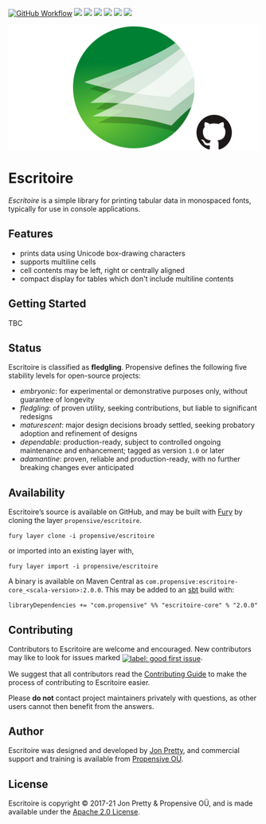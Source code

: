 [<img alt="GitHub Workflow" src="https://img.shields.io/github/workflow/status/propensive/escritoire/Build/main?style=for-the-badge" height="24">](https://github.com/propensive/escritoire/actions)
[<img src="https://img.shields.io/badge/gitter-discuss-f00762?style=for-the-badge" height="24">](https://gitter.im/propensive/escritoire)
[<img src="https://img.shields.io/discord/633198088311537684?color=8899f7&label=DISCORD&style=for-the-badge" height="24">](https://discord.gg/CHCPjERybv)
[<img src="https://img.shields.io/matrix/propensive.escritoire:matrix.org?label=MATRIX&color=0dbd8b&style=for-the-badge" height="24">](https://app.element.io/#/room/#propensive.escritoire:matrix.org)
[<img src="https://img.shields.io/twitter/follow/propensive?color=%2300acee&label=TWITTER&style=for-the-badge" height="24">](https://twitter.com/propensive)
[<img src="https://img.shields.io/maven-central/v/com.propensive/escritoire-core_2.12?color=2465cd&style=for-the-badge" height="24">](https://search.maven.org/artifact/com.propensive/escritoire-core_2.12)
[<img src="https://vent.dev/badge/propensive/escritoire" height="24">](https://vent.dev/)

<img src="/doc/images/github.png" valign="middle">

# Escritoire

_Escritoire_ is a simple library for printing tabular data in monospaced fonts, typically for use in console applications.

## Features

- prints data using Unicode box-drawing characters
- supports multiline cells
- cell contents may be left, right or centrally aligned
- compact display for tables which don't include multiline contents


## Getting Started

TBC


## Status

Escritoire is classified as __fledgling__. Propensive defines the following five stability levels for open-source projects:

- _embryonic_: for experimental or demonstrative purposes only, without guarantee of longevity
- _fledgling_: of proven utility, seeking contributions, but liable to significant redesigns
- _maturescent_: major design decisions broady settled, seeking probatory adoption and refinement of designs
- _dependable_: production-ready, subject to controlled ongoing maintenance and enhancement; tagged as version `1.0` or later
- _adamantine_: proven, reliable and production-ready, with no further breaking changes ever anticipated

## Availability

Escritoire&rsquo;s source is available on GitHub, and may be built with [Fury](https://github.com/propensive/fury) by
cloning the layer `propensive/escritoire`.
```
fury layer clone -i propensive/escritoire
```
or imported into an existing layer with,
```
fury layer import -i propensive/escritoire
```
A binary is available on Maven Central as `com.propensive:escritoire-core_<scala-version>:2.0.0`. This may be added
to an [sbt](https://www.scala-sbt.org/) build with:
```
libraryDependencies += "com.propensive" %% "escritoire-core" % "2.0.0"
```

## Contributing

Contributors to Escritoire are welcome and encouraged. New contributors may like to look for issues marked
<a href="https://github.com/propensive/escritoire/labels/good%20first%20issue"><img alt="label: good first issue"
src="https://img.shields.io/badge/-good%20first%20issue-67b6d0.svg" valign="middle"></a>.

We suggest that all contributors read the [Contributing Guide](/contributing.md) to make the process of
contributing to Escritoire easier.

Please __do not__ contact project maintainers privately with questions, as other users cannot then benefit from
the answers.

## Author

Escritoire was designed and developed by [Jon Pretty](https://twitter.com/propensive), and commercial support and
training is available from [Propensive O&Uuml;](https://propensive.com/).



## License

Escritoire is copyright &copy; 2017-21 Jon Pretty & Propensive O&Uuml;, and is made available under the
[Apache 2.0 License](/license.md).
